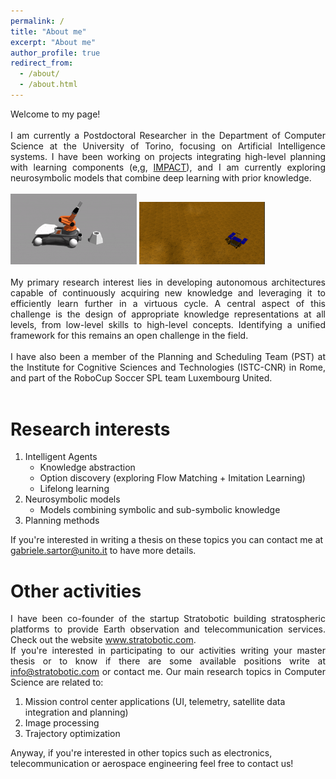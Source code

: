 ```yaml
---
permalink: /
title: "About me"
excerpt: "About me"
author_profile: true
redirect_from: 
  - /about/
  - /about.html
---
```


<div align="justify">
Welcome to my page!
<br><br>
I am currently a Postdoctoral Researcher in the Department of Computer Science at the University of Torino, focusing on Artificial Intelligence systems.
I have been working on projects integrating high-level planning with learning components (e,g, <a href="https://www.istc.cnr.it/en/content/impact-intrinsically-motivated-planning-architecture-curiosity-driven-robots">IMPACT</a>), and I am currently exploring neurosymbolic models that combine deep learning with prior knowledge.
<br><br>
<img src="https://github.com/gabrielesartor/gabrielesartor.github.io/blob/master/images/otre_border.gif" alt="robot_graspoing" style="width: 40%;">  
<img src="https://github.com/gabrielesartor/gabrielesartor.github.io/blob/master/images/exp_1_post_learning.gif" alt="rover_ext" style="width: 40%;">  
<br><br>
My primary research interest lies in developing autonomous architectures capable of continuously acquiring new knowledge and leveraging it to efficiently learn further in a virtuous cycle. 
A central aspect of this challenge is the design of appropriate knowledge representations at all levels, from low-level skills to high-level concepts.
Identifying a unified framework for this remains an open challenge in the field.
<br><br>
I have also been a member of the Planning and Scheduling Team (PST) at the Institute for Cognitive Sciences and Technologies (ISTC-CNR) in Rome, and part of the RoboCup Soccer SPL team Luxembourg United.
<br><br>
</div>

Research interests
======
1. Intelligent Agents
   * Knowledge abstraction
   * Option discovery (exploring Flow Matching + Imitation Learning)
   * Lifelong learning
2. Neurosymbolic models
   * Models combining symbolic and sub-symbolic knowledge
3. Planning methods

If you're interested in writing a thesis on these topics you can contact me at <u>gabriele.sartor@unito.it</u> to have more details.


Other activities
======
<div align="justify">
I have been co-founder of the startup Stratobotic building stratospheric platforms to provide Earth observation and telecommunication services. 
Check out the website <a href="https://www.stratobotic.com/">www.stratobotic.com</a>.
<br>
If you're interested in participating to our activities writing your master thesis or to know if there are some available positions write at <u>info@stratobotic.com</u> or contact me.
Our main research topics in Computer Science are related to:
</div>

1. Mission control center applications (UI, telemetry, satellite data integration and planning)
2. Image processing
3. Trajectory optimization

Anyway, if you're interested in other topics such as electronics, telecommunication or aerospace engineering feel free to contact us!
